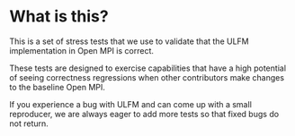 What is this?
=============

This is a set of stress tests that we use to validate that the ULFM implementation in Open MPI is correct.

These tests are designed to exercise capabilities that have a high potential of seeing correctness regressions
when other contributors make changes to the baseline Open MPI.

If you experience a bug with ULFM and can come up with a small reproducer, we are always eager to add more
tests so that fixed bugs do not return.

